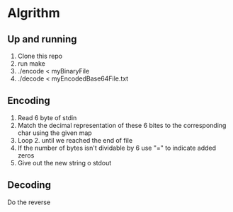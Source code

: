 # Algrithm

## Up and running
1. Clone this repo
2. run make
3. ./encode < myBinaryFile
4. ./decode < myEncodedBase64File.txt

## Encoding
1. Read 6 byte of stdin
2. Match the decimal representation of these 6 bites to the corresponding char
using the given map
3. Loop 2. until we reached the end of file
4. If the number of bytes isn't dividable by 6 use "=" to indicate added zeros
5. Give out the new string o stdout


## Decoding
Do the reverse
